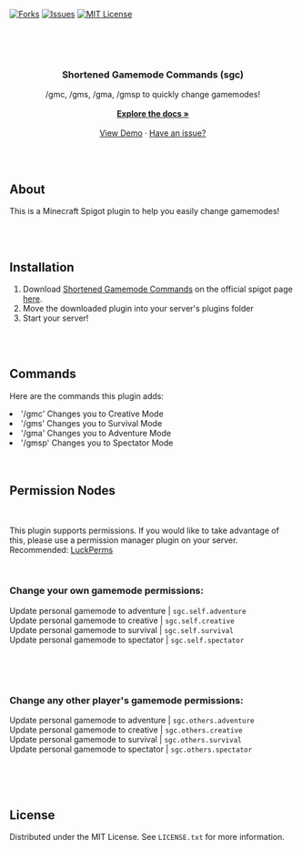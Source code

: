 [![Forks][forks-shield]][forks-url]
[![Issues][issues-shield]][issues-url]
[![MIT License][license-shield]][license-url]

<br />
<br />
<br />

<h3 align="center">Shortened Gamemode Commands (sgc)</h3>

  <p align="center">
    /gmc, /gms, /gma, /gmsp to quickly change gamemodes!
    <br />
    <br />
    <a href="https://www.itzilly.com/plugins/sgc"><strong>Explore the docs »</strong></a>
    <br />
    <br />
    <a href="https://www.youtube.com/error404notfound">View Demo</a>
    ·
    <a href="https://github.com/itzilly/ShortenedGamemodecommands/issues">Have an issue?</a>
  </p>
</div>

<br />
<br />

## About

This is a Minecraft Spigot plugin to help you easily change gamemodes!


<br />
<br />

## Installation
  <ol>
    <li>Download <a href="sgc.itzilly.com">Shortened Gamemode Commands</a> on the official spigot page <a href="https://www.spigotmc.org/resources/gmc-commands.95953/">here</a>.</li>
    <li>Move the downloaded plugin into your server's plugins folder</li>
    <li>Start your server!</li>
  </ol>

<br />
<br />

## Commands

Here are the commands this plugin adds:
<l>
  <li>'/gmc' Changes you to Creative Mode</li>
  <li>'/gms' Changes you to Survival Mode</li>
  <li>'/gma' Changes you to Adventure Mode</li>
  <li>'/gmsp' Changes you to Spectator Mode</li>
</l>

<br />
<br />

## Permission Nodes

<br />

This plugin supports permissions. If you would like to take advantage of this, please use a permission manager plugin on your server.
Recommended: <a href="https://luckperms.net">LuckPerms</a>  
  
  <br />
  
### Change your own gamemode permissions:  
Update personal gamemode to adventure | `sgc.self.adventure`  
Update personal gamemode to creative   | `sgc.self.creative`  
Update personal gamemode to survival   | `sgc.self.survival`  
Update personal gamemode to spectator | `sgc.self.spectator`  
<br />

<br />
<br />

### Change any other player's gamemode permissions:  
Update personal gamemode to adventure | `sgc.others.adventure`  
Update personal gamemode to creative   | `sgc.others.creative`  
Update personal gamemode to survival   | `sgc.others.survival`  
Update personal gamemode to spectator | `sgc.others.spectator`  

<br />
<br />
<br />

## License

Distributed under the MIT License. See `LICENSE.txt` for more information.



[forks-shield]: https://img.shields.io/github/forks/itzilly/ShortenedGamemodeCommands.svg?style=for-the-badge
[forks-url]: https://github.com/itzilly/ShortenedGamemodeCommands/network/members
[issues-shield]: https://img.shields.io/github/issues/itzilly/ShortenedGamemodeCommands.svg?style=for-the-badge
[issues-url]: https://github.com/itzilly/ShortenedGamemodeCommands/issues
[license-shield]: https://img.shields.io/github/license/itzilly/ShortenedGamemodeCommands.svg?style=for-the-badge
[license-url]: https://github.com/itzilly/ShortenedGamemodeCommands/blob/master/LICENSE.txt
